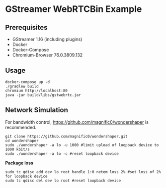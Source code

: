 # GStreamer WebRTCBin Example

## Prerequisites
- GStreamer 1.16 (including plugins)
- Docker
- Docker-Compose
- Chromium-Browser 76.0.3809.132

## Usage
```shell script
docker-compose up -d
./gradlew build
chromium http://localhost:80
java -jar build/libs/gstwebrtc.jar
```

## Network Simulation

For bandwidth control, https://github.com/magnific0/wondershaper is recommended.

```shell script
git clone https://github.com/magnific0/wondershaper.git
cd wondershaper
sudo ./wondershaper -a lo -u 1000 #limit upload of loopback device to 1000 kbit/s
sudo ./wondershaper -a lo -c #reset loopback device
```


**Package loss**
```shell script
sudo tc qdisc add dev lo root handle 1:0 netem loss 2% #set loss of 2% for loopback device
sudo tc qdisc del dev lo root #reset loopback device
```